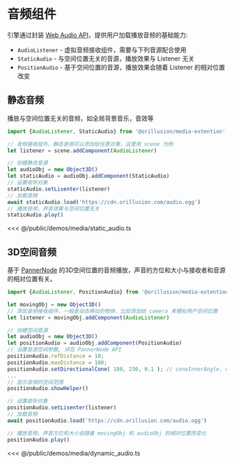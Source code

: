# 音频组件
引擎通过封装 [Web Audio API](https://developer.mozilla.org/en-US/docs/Web/API/Web_Audio_API)，提供用户加载播放音频的基础能力:

- `AudioListener` - 虚拟音频接收组件，需要与下列音源配合使用
- `StaticAudio` - 与空间位置无关的音源，播放效果与 Listener 无关
- `PositionAudio` - 基于空间位置的音源，播放效果会随着 Listener 的相对位置改变

## 静态音频
播放与空间位置无关的音频，如全局背景音乐，音效等
```ts
import {AudioListener, StaticAudio} from '@orillusion/media-extention'

// 音频接收组件，静态音频可以添加给任意对象，这里用 scene 为例
let listener = scene.addComponent(AudioListener)

// 创建静态音源
let audioObj = new Object3D()
let staticAudio = audioObj.addComponent(StaticAudio)
// 设置收听对象
staticAudio.setLisenter(listener)
// 加载音频
await staticAudio.load('https://cdn.orillusion.com/audio.ogg')
// 播放音频，声音效果与空间位置无关
staticAudio.play()
```

<Demo :height="500" src="/demos/media/static_audio.ts"></Demo>

<<< @/public/demos/media/static_audio.ts

## 3D空间音频
基于 [PannerNode](https://developer.mozilla.org/en-US/docs/Web/API/PannerNode) 的3D空间位置的音频播放，声音的方位和大小与接收者和音源的相对位置有关。
```ts
import {AudioListener, PositionAudio} from '@orillusion/media-extention'

let movingObj = new Object3D()
// 添加音频接收组件，一般是动态移动的物体，比如添加给 camera 来模拟用户空间位置
let listener = movingObj.addComponent(AudioListener)

// 创建空间音源
let audioObj = new Object3D()
let positionAudio = audioObj.addComponent(PositionAudio)
// 设置音源空间参数, 详见 PannerNode API
positionAudio.refDistance = 10;
positionAudio.maxDistance = 100;
positionAudio.setDirectionalCone( 180, 230, 0.1 ); // coneInnerAngle, coneOuterAngle, coneOuterGain
...
// 显示音频的空间范围
positionAudio.showHelper()

// 设置收听对象
positionAudio.setLisenter(listener)
// 加载音频
await positionAudio.load('https://cdn.orillusion.com/audio.ogg')

// 播放音频，声音方位和大小会随着 movingObj 和 audioObj 的相对位置而变化
positionAudio.play()
```

<Demo :height="500" src="/demos/media/dynamic_audio.ts"></Demo>

<<< @/public/demos/media/dynamic_audio.ts
